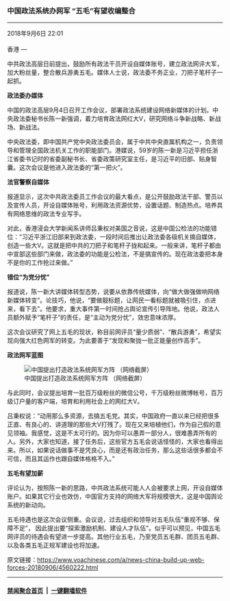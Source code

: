 ### 中国政法系统办网军 “五毛”有望收编整合
------------------------

<div class="published">
 <span class="date" title="中国时间">
  <time datetime="2018-09-06T22:01:16+08:00">
   2018年9月6日 22:01
  </time>
 </span>
</div>
<br/>
<div class="wsw">
 <span class="dateline">
  香港 —
 </span>
 <p>
  中共政法高层日前提出，鼓励所有政法干员开设自媒体账号，建立政法网评大军，加大粉丝量，整合散兵游勇五毛。媒体人士说，政法委不务正业，刀把子笔杆子一起抓。
 </p>
 <div class="wsw__embed">
 </div>
 <p>
  <strong>
   政法委办媒体
  </strong>
 </p>
 <p>
  中国的政法高层9月4日召开工作会议，部署政法系统建设网络新媒体的计划。中央政法委秘书长陈一新强调，着力培育政法网红大V，研究网络斗争新战略、新战场、新战法。
 </p>
 <p>
  中央政法委，即中国共产党中央政法委员会，属于中共中央直属机构之一，负责领导和管理全国政法机关工作的职能部门。港媒说，59岁的陈一新是习近平担任浙江省委书记时的省委副秘书长、省委政策研究室主任，是习近平的旧部、贴身智囊。这次会议是他进入政法委的“第一把火”。
 </p>
 <p>
  <strong>
   法官警察自媒体
  </strong>
 </p>
 <p>
  报道显示，这次中共政法委员工作会议的最大看点，是公开鼓励政法干部、警员以及宣传人员，开设自媒体账号，利用政法资源优势，设置话题、制造热点。培养具有网络思维的政法专业写手。
 </p>
 <p>
  对此，香港浸会大学新闻系讲师吕秉权对美国之音说，这是中国公检法的功能错位：“习近平浙江旧部来到政法委，一段时间后推出让政法委各级机关搞自媒体，创造一些大V。这就是把中共的刀把子和笔杆子拢和起来。一般来讲，笔杆子都由中宣部这些部门来做，政法委的功能是公检法，不是搞宣传的。现在政法委把本身不是你的工作抢过来做。”
 </p>
 <p>
  <strong>
   错位“为党分忧”
  </strong>
 </p>
 <p>
  报道说，陈一新大讲媒体转型态势，说要从依靠传统媒体，向“做大做强做响网络新媒体转变”。论技巧，他说，“要做靓标题，让网民一看标题就被吸引住，点进来，看下去”。他要求，重大事件第一时间抢占舆论宣传引导阵地。他说，政法人员额外赋予“笔杆子”的责任，是“主动为党分忧”，效忠意味浓厚。
 </p>
 <p>
  这次会议研究了网上五毛的现状，称目前网评员“量少质弱”、“散兵游勇”，希望实现向强大红色网军的转变。为此要善于“发现和聚拢一批正能量创作高手”。
 </p>
 <p>
  <strong>
   政法网军蓝图
  </strong>
 </p>
 <div class="wsw__embed">
  <figure class="media-image js-media-expand">
   <div class="img-wrap">
    <div class="thumb">
     <img alt="中国提出打造政法系统网军方阵 （网络截屏）" src="https://gdb.voanews.com/BA93CA45-7894-418B-8A93-0D3F19158C12_w250_r0_s.png"/>
    </div>
    <span class="ico ico-fullscreen ico--media-expand ico--rounded">
    </span>
   </div>
   <figcaption>
    <span class="caption">
     中国提出打造政法系统网军方阵 （网络截屏）
    </span>
   </figcaption>
  </figure>
 </div>
 <p>
  ​与此同时，会议提出培育一批百万级粉丝的微信公号，千万级粉丝微博帐号，百万级订户量的客户端，培育和利用社会上的网红大V。
 </p>
 <p>
  吕秉权说：“动用那么多资源，去搞五毛党。其实，中国政府一直以来已经把很多正直、有良心的、讲道理的那些大V打残了。现在又来培植他们，作为自己假的意见领袖。我感觉，这是不太可行的。因为你可以愚弄一部分人，很难愚弄所有的人。另外，大家也知道，接了任务后，这些官方五毛会说话怪怪的，大家也看得出来。所以，如果说话做事不是凭良心，而是还有政治任务，那么这些话很多都会不可信，而且其运作也跟自媒体格格不入。”
 </p>
 <p>
  <strong>
   五毛有望加薪
  </strong>
 </p>
 <p>
  评论认为，按照陈一新的思路，中共政法系统可能人人会被要求上网，开设自媒体账户。如果其它行业也效仿，中国官方支持的网络大军将规模很大，这是中国舆论系统的新动向。
 </p>
 <p>
  五毛待遇也是这次会议侧重。会议说，过去组织和领导对五毛队伍“重视不够、保障不足”， 因此提出要“探索激励机制、建设人才队伍”。似乎可以预见，中国五毛网评员的待遇会有望进一步提高。其他行业五毛，乃至党员五毛群、团员五毛群、以及各类五毛正规军建设也将加速。
 </p>
</div>

原文链接：https://www.voachinese.com/a/news-china-build-up-web-forces-20180906/4560222.html


------------------------
#### [禁闻聚合首页](https://github.com/gfw-breaker/banned-news/blob/master/README.md) &nbsp;|&nbsp;  [一键翻墙软件](https://github.com/gfw-breaker/nogfw/blob/master/README.md)